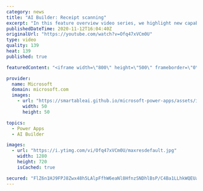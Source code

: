```yaml
---
category: news
title: "AI Builder: Receipt scanning"
excerpt: "In this feature overview video series, we highlight new capabilities included in the latest update to AI Builder.  Receipt scanning is a new AI Builder feature that processes receipts to identify and extract information. The AI model identifies receipt data, merchant information, total price, and taxes"
publishedDateTime: 2020-11-12T16:04:40Z
originalUrl: "https://youtube.com/watch?v=Ofq47xVCm0U"
type: video
quality: 139
heat: 139
published: true

featuredContent: "<iframe width=\"800\" height=\"500\" frameborder=\"0\" src=\"https://www.youtube.com/embed/Ofq47xVCm0U\" allow=\"accelerometer; autoplay; encrypted-media; gyroscope; picture-in-picture\" allowfullscreen></iframe>"

provider:
  name: Microsoft
  domain: microsoft.com
  images:
    - url: "https://smartableai.github.io/microsoft-power-apps/assets/images/organizations/microsoft.com-50x50.jpg"
      width: 50
      height: 50

topics:
  - Power Apps
  - AI Builder

images:
  - url: "https://i.ytimg.com/vi/Ofq47xVCm0U/maxresdefault.jpg"
    width: 1280
    height: 720
    isCached: true

secured: "FlZ6n1HJ9FPJ8Zwx48h5LAlpFfhW6eaNl8HfnzSNDhlBsP/C4Ba1LLhkWQEUaFeVTGYCvniX5pb1lDav1ayQutFxC/uC39rmGZI3QJBwo0vY2Gmpk1W8ON8oAX/IrZFoKH04lcVPHcRnX632TUZxnaBJRQoqTKlAJSQS8gEx8KLyDziIj4SzywkEtAUISVenDnP80v67QO1UaeolYYQkMdzhGOTtiTFPsY4TT1/gqoa9AD6fPgCCc+8DNN2Y0du3yGENKUuccUWsTBKHbTJHkHqhcKd5S1WTwYaxVCkgaRGtkbBiSNZ3YBN7YJcyJufHjyHopiu81GnMglsU7ImQe0hz5h4eqeTeQlMBKToegR9wPmTyAA9DkXioBKG5PONrs3hoCvAxFW16ISNWSzrpH0MiGgF7jKrfdJHabsNQ4BqA5UBJ+pKXbwKGgfQuPogf;zcgyqKb+rillbzblq4/Frw=="
---
```


